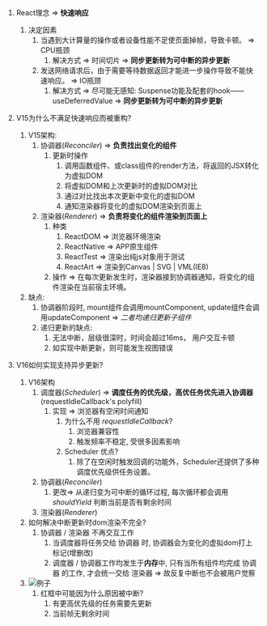 1. React理念 => **快速响应**
   1. 决定因素
      1. 当遇到大计算量的操作或者设备性能不足使页面掉帧，导致卡顿。 => CPU瓶颈
         1. 解决方式 => 时间切片 => **同步更新转为可中断的异步更新**
      2. 发送网络请求后，由于需要等待数据返回才能进一步操作导致不能快速响应。 => IO瓶颈
         1. 解决方式 => 尽可能无感知: Suspense功能及配套的hook——useDeferredValue => **同步更新转为可中断的异步更新**

2. V15为什么不满足快速响应而被重构?
   1. V15架构:
      1. 协调器(*Reconciler*) => **负责找出变化的组件**
         1. 更新时操作
            1. 调用函数组件、或class组件的render方法，将返回的JSX转化为虚拟DOM
            2. 将虚拟DOM和上次更新时的虚拟DOM对比
            3. 通过对比找出本次更新中变化的虚拟DOM
            4. 通知渲染器将变化的虚拟DOM渲染到页面上
      2. 渲染器(*Renderer*) => **负责将变化的组件渲染到页面上**
         1. 种类
            1. ReactDOM => 浏览器环境渲染
            2. ReactNative => APP原生组件
            3. ReactTest => 渲染出纯js对象用于测试
            4. ReactArt => 渲染到Canvas | SVG | VML(IE8)
         2. 操作 => 在每次更新发生时，渲染器接到协调器通知，将变化的组件渲染在当前宿主环境。
   2. 缺点:
      1. 协调器阶段时, mount组件会调用mountComponent, update组件会调用updateComponent => *二者均递归更新子组件*
      2. 递归更新的缺点:
         1. 无法中断，层级很深时，时间会超过16ms， 用户交互卡顿
         2. 如实现中断更新，则可能发生视图错误
3. V16如何实现支持异步更新?
   1. V16架构
      1. 调度器(*Scheduler*) => **调度任务的优先级，高优任务优先进入协调器** (requestIdleCallback's polyfill)
         1. 实现 => 浏览器有空闲时间通知
            1. 为什么不用 *requestIdleCallback*?
               1. 浏览器兼容性
               2. 触发频率不稳定, 受很多因素影响
            2. Scheduler 优点? 
               1. 除了在空闲时触发回调的功能外，Scheduler还提供了多种调度优先级供任务设置。
      2. 协调器(*Reconciler*)
         1. 更改=> 从递归变为可中断的循环过程, 每次循环都会调用 *shouldYield* 判断当前是否有剩余时间
      3. 渲染器(*Renderer*)
   2. 如何解决中断更新时dom渲染不完全?
      1. 协调器 / 渲染器 不再交互工作
         1. 当调度器将任务交给 协调器 时, 协调器会为变化的虚拟dom打上标记(增删改)
         2. 调度器 / 协调器工作均发生于**内存**中, 只有当所有组件均完成 协调器 的工作, 才会统一交给 渲染器 => 故反复中断也不会被用户觉察
   3. ![例子](https://react.iamkasong.com/img/process.png)
      1. 红框中可能因为什么原因被中断?
         1. 有更高优先级的任务需要先更新
         2. 当前帧无剩余时间
   